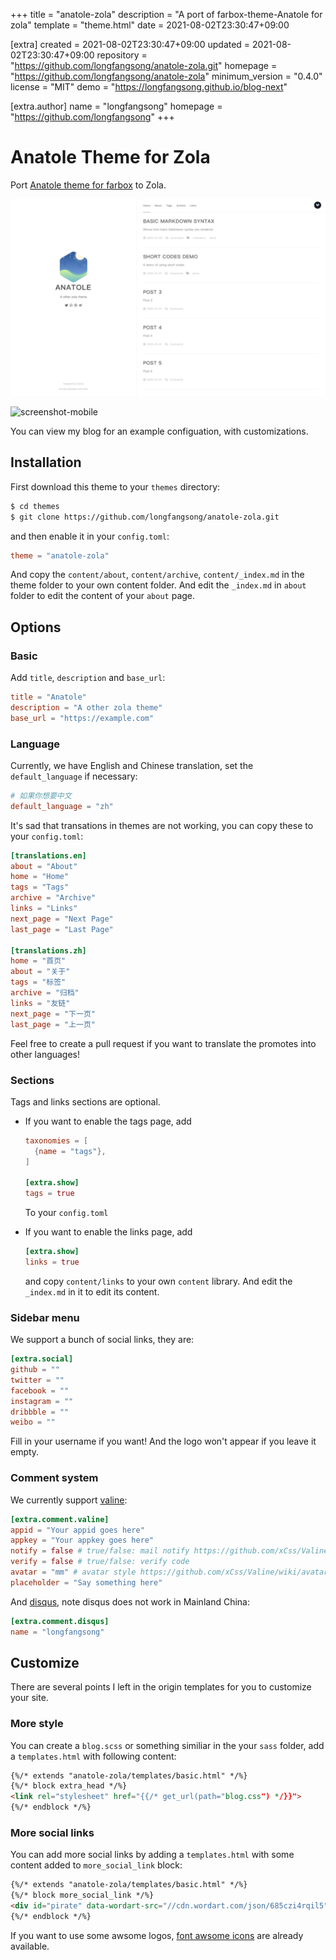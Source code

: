 
+++
title = "anatole-zola"
description = "A port of farbox-theme-Anatole for zola"
template = "theme.html"
date = 2021-08-02T23:30:47+09:00

[extra]
created = 2021-08-02T23:30:47+09:00
updated = 2021-08-02T23:30:47+09:00
repository = "https://github.com/longfangsong/anatole-zola.git"
homepage = "https://github.com/longfangsong/anatole-zola"
minimum_version = "0.4.0"
license = "MIT"
demo = "https://longfangsong.github.io/blog-next"

[extra.author]
name = "longfangsong"
homepage = "https://github.com/longfangsong"
+++        

# Anatole Theme for Zola

Port [Anatole theme for farbox](https://github.com/hi-caicai/farbox-theme-Anatole) to Zola.

![screenshot](./screenshot.png)

![screenshot-mobile](./screenshot-mobile.png)

You can view my blog for an example configuation, with customizations.

## Installation

First download this theme to your `themes` directory:

```bash
$ cd themes
$ git clone https://github.com/longfangsong/anatole-zola.git
```
and then enable it in your `config.toml`:

```toml
theme = "anatole-zola"
```

And copy the `content/about`, `content/archive`, `content/_index.md` in the theme folder to your own content folder. And edit the `_index.md` in `about` folder to edit the content of your `about` page.

## Options

### Basic

Add `title`, `description` and `base_url`:

```toml
title = "Anatole"
description = "A other zola theme"
base_url = "https://example.com"
```

### Language

Currently, we have English and Chinese translation, set the `default_language` if necessary:

```toml
# 如果你想要中文
default_language = "zh"
```

It's sad that transations in themes are not working, you can copy these to your `config.toml`:

```toml
[translations.en]
about = "About"
home = "Home"
tags = "Tags"
archive = "Archive"
links = "Links"
next_page = "Next Page"
last_page = "Last Page"

[translations.zh]
home = "首页"
about = "关于"
tags = "标签"
archive = "归档"
links = "友链"
next_page = "下一页"
last_page = "上一页"
```

Feel free to create a pull request if you want to translate the promotes into other languages!

### Sections

Tags and links sections are optional.

- If you want to enable the tags page, add 
  ```toml
  taxonomies = [
    {name = "tags"},
  ]
  
  [extra.show]
  tags = true
  ```
  To your `config.toml`
  
- If you want to enable the links page, add 

  ```toml
  [extra.show]
  links = true
  ```

  and copy `content/links` to your own `content` library. And edit the `_index.md` in it to edit its content.

### Sidebar menu

We support a bunch of social links, they are:

```toml
[extra.social]
github = ""
twitter = ""
facebook = ""
instagram = ""
dribbble = ""
weibo = ""
```

Fill in your username if you want! And the logo won't appear if you leave it empty.



### Comment system

We currently support [valine](https://valine.js.org/quickstart.html):

```toml
[extra.comment.valine]
appid = "Your appid goes here"
appkey = "Your appkey goes here"
notify = false # true/false: mail notify https://github.com/xCss/Valine/wiki/Valine-%E8%AF%84%E8%AE%BA%E7%B3%BB%E7%BB%9F%E4%B8%AD%E7%9A%84%E9%82%AE%E4%BB%B6%E6%8F%90%E9%86%92%E8%AE%BE%E7%BD%AE
verify = false # true/false: verify code
avatar = "mm" # avatar style https://github.com/xCss/Valine/wiki/avatar-setting-for-valine
placeholder = "Say something here"
```

And [disqus](https://disqus.com/admin/create/), note disqus does not work in Mainland China:

```toml
[extra.comment.disqus]
name = "longfangsong"
```

## Customize

There are several points I left in the origin templates for you to customize your site.

### More style

You can create a `blog.scss` or something similiar in the your `sass` folder, add a `templates.html` with following content:

```html
{%/* extends "anatole-zola/templates/basic.html" */%}
{%/* block extra_head */%}
<link rel="stylesheet" href="{{/* get_url(path="blog.css") */}}">
{%/* endblock */%}
```

### More social links

You can add more social links by adding a `templates.html` with some content added to `more_social_link` block:

```html
{%/* extends "anatole-zola/templates/basic.html" */%}
{%/* block more_social_link */%}
<div id="pirate" data-wordart-src="//cdn.wordart.com/json/685czi4rqil5" style="width: 100%;" data-wordart-show-attribution></div>
{%/* endblock */%}
```

If you want to use some awsome logos, [font awsome icons](https://fontawesome.com/icons?d=gallery) are already available.
        